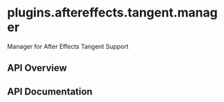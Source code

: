 # plugins.aftereffects.tangent.manager

Manager for After Effects Tangent Support

## API Overview

## API Documentation

